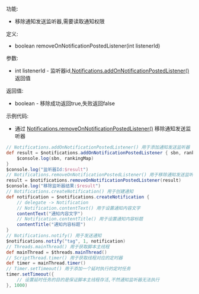 功能:

+ 移除通知发送监听器,需要读取通知权限

定义:

+ boolean removeOnNotificationPostedListener(int listenerId)

参数:

+ int listenerId -
  监听器id,[Notifications.addOnNotificationPostedListener()](/API/Notification/Notifications/README.md?id=addOnNotificationPostedListener)
  返回值

返回值:

+ boolean - 移除成功返回true,失败返回false

示例代码:

+ 通过
  [Notifications.removeOnNotificationPostedListener()](/API/Notification/Notifications/README.md?id=removeOnNotificationPostedListener)
  移除通知发送监听器

```groovy
// Notifications.addOnNotificationPostedListener() 用于添加通知发送监听器
def result = $notifications.addOnNotificationPostedListener { sbn, rankingMap ->
    $console.log(sbn, rankingMap)
}
$console.log("监听器Id:$result")
// Notifications.removeOnNotificationPostedListener() 用于移除通知发送监听器
result = $notifications.removeOnNotificationPostedListener(result)
$console.log("移除监听器结果:$result")
// Notifications.createNotification() 用于创建通知
def notification = $notifications.createNotification {
    // delegate -> Notification
    // Notification.contentText() 用于设置通知内容文字
    contentText("通知内容文字")
    // Notification.contentTitle() 用于设置通知内容标题
    contentTitle("通知内容标题")
}
// Notifications.notify() 用于发送通知
$notifications.notify("tag", 1, notification)
// Threads.mainThread() 用于获取脚本主线程
def mainThread = $threads.mainThread()
// ScriptThread.timer() 用于获取线程对应的定时器
def timer = mainThread.timer()
// Timer.setTimeout() 用于添加一个延时执行的定时任务
timer.setTimeout({
    // 设置延时任务的目的是保证脚本主线程存活,不然通知监听器无法执行
}, 1000)
```